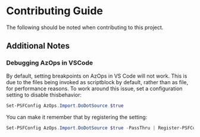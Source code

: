 # Contributing Guide

The following should be noted when contributing to this project.

## Additional Notes

### Debugging AzOps in VSCode

By default, setting breakpoints on AzOps in VS Code will not work.
This is due to the files being invoked as scriptblock by default, rather than as file, for performance reasons.
To work around this issue, set a configuration setting to disable thisbehavior:

```powershell
Set-PSFConfig AzOps.Import.DoDotSource $true
```

You can make it remember that by registering the setting:

```powershell
Set-PSFConfig AzOps.Import.DoDotSource $true -PassThru | Register-PSFConfig
```
